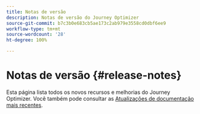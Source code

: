```yaml
---
title: Notas de versão
description: Notas de versão do Journey Optimizer
source-git-commit: b7c3b0e683cb5ae173c2ab979e3558cd0dbf6ee9
workflow-type: tm+mt
source-wordcount: '28'
ht-degree: 100%

---
```



# Notas de versão {#release-notes}

Esta página lista todos os novos recursos e melhorias do Journey Optimizer.
Você também pode consultar as [Atualizações de documentação mais recentes](documentation-updates.md).